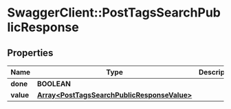 # SwaggerClient::PostTagsSearchPublicResponse

## Properties
Name | Type | Description | Notes
------------ | ------------- | ------------- | -------------
**done** | **BOOLEAN** |  | [optional] 
**value** | [**Array&lt;PostTagsSearchPublicResponseValue&gt;**](PostTagsSearchPublicResponseValue.md) |  | [optional] 


